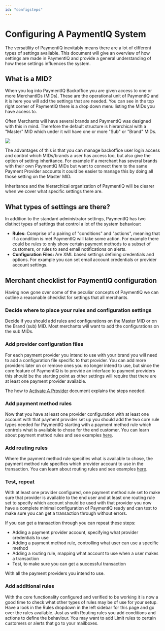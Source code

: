 ```yaml
---
id: "configsteps"
---
```


# Configuring A PaymentIQ System

The versatility of PaymentIQ inevitably means there are a lot of different types of settings available. This document will give an overview of how settings are made in PaymentIQ and provide a general understanding of how these settings influences the system.


## What is a MID?

When you log into PaymentIQ Backoffice you are given access to one or more MerchantIDs (MIDs). These are the operational unit of PaymentIQ and it is here you will add the settings that are needed. You can see in the top right corner of PaymentIQ there is a drop down menu listing the MIDs you have access to.

Often Merchants will have several brands and PaymentIQ was designed with this in mind. Therefore the default structure is hierarchical with a "Master" MID which under it will have one or more "Sub" or "Brand" MIDs.

![](/img/settingsandadmin/midtree.svg)

The advantages of this is that you can manage backoffice user login access and control which MIDs/brands a user has access too, but also give the option of setting inheritance. For example if a merchant has several brands with their own PaymentIQ MIDs but want to connect them to the same Payment Provider accounts it could be easier to manage this by doing all those setting on the Master MID.

Inheritance and the hierarchical organization of PaymentIQ will be clearer when we cover what specific settings there are.

## What types of settings are there?

In addition to the standard administrator settings, PaymentIQ has two distinct types of settings that control a lot of the system behaviour:

- **Rules:** Comprise of a pairing of "conditions" and "actions", meaning that if a condition is met PaymentIQ will take some action. For example there could be rules to only show certain payment methods to a subset of customers, or rules to send email notifications on alerts. 
- **Configuration Files:** Are XML based settings defining credentials and options. For example you can set email account credentials or provider account settings.

## Merchant checklist for PaymentIQ configuration

Having now gone over some of the peculiar concepts of PaymentIQ we can outline a reasonable checklist for settings that all merchants.

### Decide where to place your rules and configuration settings

Decide if you should add rules and configurations on the Master MID or on the Brand (sub) MID. Most merchants will want to add the configurations on the sub MIDs.

### Add provider configuration files

For each payment provider you intend to use with your brand you will need to add a configuration file specific to that provider. You can add more providers later on or remove ones you no longer intend to use, but since the core feature of PaymentIQ is to provide an interface to payment providers this should be the starting point as other settings will require that there are at least one payment provider available.

The how to [Activate A Provider](../../getting_started/activateprovider) document explains the steps needed.

### Add payment method rules

Now that you have at least one provider configuration with at least one account with that payment provider set up you should add the two core rule types needed for PaymentIQ starting with a payment method rule which controls what is available to chose for the end customer. You can learn about payment method rules and see examples [here](payment-methods).

### Add routing rules

Where the payment method rule specifies what is available to chose, the payment method rule specifies which provider account to use in the transaction. You can learn about routing rules and see examples [here](routing).

### Test, repeat

With at least one provider configured, one payment method rule set to make sure that provider is available to the end user and at least one routing rule set to specify which account should be used with that provider you now have a complete minimal configuration of PaymentIQ ready and can test to make sure you can get a transaction through without errors.

If you can get a transaction through you can repeat these steps:

- Adding a payment provider account, specifying what provider credentials to use
- Adding a payment method rule, controlling what user can use a specific method
- Adding a routing rule, mapping what account to use when a user makes a transaction
- Test, to make sure you can get a successful transaction

With all the payment providers you intend to use.

### Add additional rules

With the core functionality configured and verified to be working it is now a good time to check what other types of rules may be of use for your setup. Have a look in the Rules dropdown in the left sidebar for this page and go over the rules available. Just as with Routing rules you add conditions and actions to define the behaviour. You may want to add Limit rules to certain customers or alerts that go to your mailboxes.

